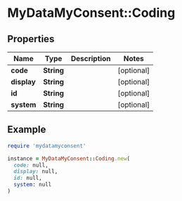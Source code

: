 # MyDataMyConsent::Coding

## Properties

| Name | Type | Description | Notes |
| ---- | ---- | ----------- | ----- |
| **code** | **String** |  | [optional] |
| **display** | **String** |  | [optional] |
| **id** | **String** |  | [optional] |
| **system** | **String** |  | [optional] |

## Example

```ruby
require 'mydatamyconsent'

instance = MyDataMyConsent::Coding.new(
  code: null,
  display: null,
  id: null,
  system: null
)
```

